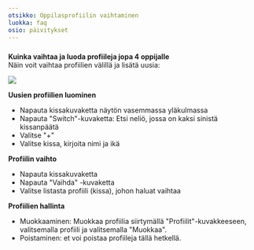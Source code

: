 ```yaml
---
otsikko: Oppilasprofiilin vaihtaminen
luokka: faq
osio: päivitykset
---
```

### 


**Kuinka vaihtaa ja luoda profiileja jopa 4 oppijalle**  
Näin voit vaihtaa profiilien välillä ja lisätä uusia:



![](https://help.Studycat.com/hc/article_attachments/32456628954137)



**Uusien profiilien luominen**


* Napauta kissakuvaketta näytön vasemmassa yläkulmassa
* Napauta "Switch"-kuvaketta: Etsi neliö, jossa on kaksi sinistä kissanpäätä
* Valitse "\+"
* Valitse kissa, kirjoita nimi ja ikä


**Profiilin vaihto**


* Napauta kissakuvaketta
* Napauta "Vaihda" -kuvaketta
* Valitse listasta profiili (kissa), johon haluat vaihtaa


**Profiilien hallinta**


* Muokkaaminen: Muokkaa profiilia siirtymällä "Profiilit"-kuvakkeeseen, valitsemalla profiili ja valitsemalla "Muokkaa".
* Poistaminen: et voi poistaa profiileja tällä hetkellä.